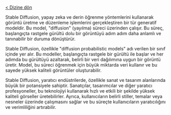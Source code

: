 <a href="/">< Dizine dön</a>

Stable Diffusion, yapay zeka ve derin öğrenme yöntemlerini kullanarak görüntü üretme ve düzenleme işlemlerini gerçekleştiren bir tür generatif modeldir. Bu model, "diffusion" (yayılma) süreci üzerinden çalışır. Bu süreç, başlangıçta rastgele gürültü dolu bir görüntüyü adım adım daha anlamlı ve tanınabilir bir duruma dönüştürür.

Stable Diffusion, özellikle "diffusion probabilistic models" adı verilen bir sınıf içinde yer alır. Bu modeller, başlangıçta rastgele bir gürültü ile başlar ve her adımda bu gürültüyü azaltarak, belirli bir veri dağılımına uygun bir görüntü üretir. Model, bu süreci öğrenmek için büyük miktarda veri kullanır ve bu sayede yüksek kaliteli görüntüler oluşturabilir.

Stable Diffusion, yaratıcı endüstrilerde, özellikle sanat ve tasarım alanlarında büyük bir potansiyele sahiptir. Sanatçılar, tasarımcılar ve diğer yaratıcı profesyoneller, bu teknolojiyi kullanarak hızlı ve etkili bir şekilde yüksek kaliteli görseller üretebilirler. Ayrıca, kullanıcıların belirli stiller, temalar veya nesneler üzerinde çalışmasını sağlar ve bu süreçte kullanıcıların yaratıcılığını ve verimliliğini artırabilir.